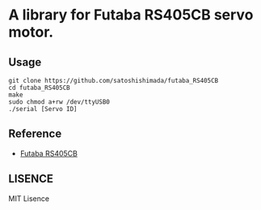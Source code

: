 # A library for Futaba RS405CB servo motor.

## Usage

```shell
git clone https://github.com/satoshishimada/futaba_RS405CB
cd futaba_RS405CB
make
sudo chmod a+rw /dev/ttyUSB0
./serial [Servo ID]
```

## Reference

- [Futaba RS405CB](http://www.futaba.co.jp/robot/command_type_servos/rs405cb)

## LISENCE

MIT Lisence

